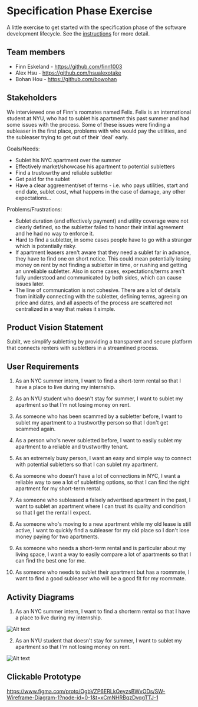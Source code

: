 # Specification Phase Exercise

A little exercise to get started with the specification phase of the software development lifecycle. See the [instructions](instructions.md) for more detail.

## Team members

* Finn Eskeland - https://github.com/finn1003
* Alex Hsu - https://github.com/hsualexotake 
* Bohan Hou - https://github.com/bowohan 

## Stakeholders

We interviewed one of Finn's roomates named Felix. Felix is an international student at NYU, who had to sublet his apartment this past summer and had some issues with the process. Some of these issues were finding a subleaser in the first place, problems with who would pay the utilities, and the subleaser trying to get out of their 'deal' early.

Goals/Needs: 
- Sublet his NYC apartment over the summer
- Effectively market/showcase his apartment to potential subletters
- Find a trustowrthy and reliable subletter
- Get paid for the sublet
- Have a clear aggreement/set of terms - i.e. who pays utilities, start and end date, sublet cost, what happens in the case of damage, any other expectations...

Problems/Frustrations: 
- Sublet duration (and effectively payment) and utility coverage were not clearly defined, so the subletter failed to honor their initial agreement and he had no way to enforce it.
- Hard to find a subletter, in some cases people have to go with a stranger which is potentially risky.
- If apartment leasers aren't aware that they need a sublet far in advance, they have to find one on short notice. This could mean potentially losing money on rent by  not finding a subletter in time, or rushing and getting an unreliable subletter. Also in some cases, expectations/terms aren't fully understood and communicated by both sides, which can cause issues later. 
- The line of communication is not cohesive. There are a lot of details from initially connecting with the subletter, defining terms, agreeing on price and dates, and all aspects of the process are scattered not centralized in a way that makes it simple.

## Product Vision Statement

Sublit, we simplify subletting by providing a transparent and secure platform that connects renters with subletters in a streamlined process.

## User Requirements


1. As an NYC summer intern, I want to find a short-term rental so that I have a place to live during my internship.

2. As an NYU student who doesn't stay for summer, I want to sublet my apartment so that I'm not losing money on rent.

3. As someone who has been scammed by a subletter before, I want to sublet my apartment to a trustworthy person so that I don't get scammed again. 

4. As a person who's never subletted before, I want to easily sublet my apartment to a reliable and trustworthy tenant. 

5. As an extremely busy person, I want an easy and simple way to connect with potential subletters so that I can sublet my apartment.

6. As someone who doesn't have a lot of connections in NYC, I want a reliable way to see a lot of subletting options, so that I can find the right apartment for my short-term rental.

7. As someone who subleased a falsely advertised apartment in the past, I want to sublet an apartment where I can trust its quality and condition so that I get the rental I expect. 

8. As someone who's moving to a new apartment while my old lease is still active, I want to quickly find a subleaser for my old place so I don't lose money paying for two apartments. 

9. As someone who needs a short-term rental and is particular about my living space, I want a way to easily compare a lot of apartments so that I can find the best one for me. 

10. As someone who needs to sublet their apartment but has a roommate, I want to find a good subleaser who will be a good fit for my roommate. 


## Activity Diagrams


1. As an NYC summer intern, I want to find a shorterm rental so that I have a place to live during my internship.

![Alt text](<Screenshot 2024-09-24 at 8.40.00 PM.png>)

2. As an NYU student that doesn't stay for summer, I want to sublet my apartment so that I'm not losing money on rent.

![Alt text](<Screenshot 2024-09-24 at 8.40.25 PM.png>)

## Clickable Prototype

https://www.figma.com/proto/OgbVZP6ERLkOeyzsBWvODs/SW-Wireframe-Diagram-1?node-id=0-1&t=xCmNHRBqzDvqgTTJ-1 
